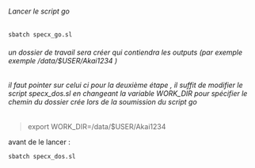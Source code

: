 ######  Lancer le script go 
```
sbatch specx_go.sl
```
######  un dossier de travail sera créer  qui contiendra les outputs (par exemple exemple /data/$USER/Akai1234 ) 

######  il faut pointer sur celui ci pour la deuxième étape , il suffit de modifier le script specx_dos.sl en changeant la variable WORK_DIR pour spécifier le chemin du dossier crée lors de la soumission du script go 


> export WORK_DIR=/data/$USER/Akai1234 


avant de le lancer : 
```
sbatch specx_dos.sl
```
